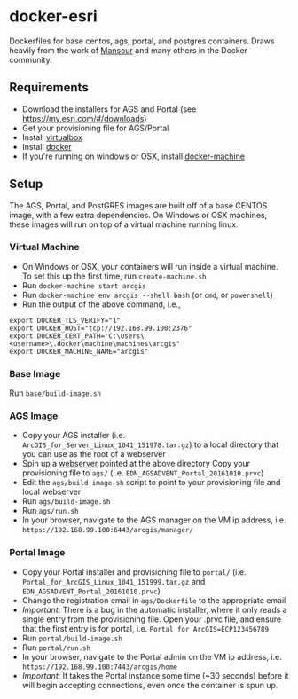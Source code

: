 # docker-esri
Dockerfiles for base centos, ags, portal, and postgres containers.  Draws heavily from the work of [Mansour](https://github.com/mraad/docker-arcgis) and many others in the Docker community.

## Requirements
* Download the installers for AGS and Portal (see https://my.esri.com/#/downloads)
* Get your provisioning file for AGS/Portal
* Install [virtualbox](https://www.virtualbox.org/wiki/Downloads)
* Install [docker](https://docs.docker.com/engine/installation/)
* If you're running on windows or OSX, install [docker-machine](https://docs.docker.com/machine/install-machine/) 

## Setup
The AGS, Portal, and PostGRES images are built off of a base CENTOS image, with a few extra dependencies.  On Windows or OSX machines, these images will run on top of a virtual machine running linux.

### Virtual Machine
* On Windows or OSX, your containers will run inside a virtual machine.  To set this up the first time, run `create-machine.sh`
* Run `docker-machine start arcgis`
* Run `docker-machine env arcgis --shell bash` (or `cmd`, or `powershell`)
* Run the output of the above command, i.e., 
```
export DOCKER_TLS_VERIFY="1"
export DOCKER_HOST="tcp://192.168.99.100:2376"
export DOCKER_CERT_PATH="C:\Users\<username>\.docker\machine\machines\arcgis"
export DOCKER_MACHINE_NAME="arcgis"
```

### Base Image
Run `base/build-image.sh`

### AGS Image
* Copy your AGS installer (i.e. `ArcGIS_for_Server_Linux_1041_151978.tar.gz`) to a local directory that you can use as the root of a webserver
* Spin up a [webserver](https://www.npmjs.com/package/local-web-server) pointed at the above directory
Copy your provisioning file to `ags/` (i.e. `EDN_AGSADVENT_Portal_20161010.prvc`)
* Edit the `ags/build-image.sh` script to point to your provisioning file and local webserver
* Run `ags/build-image.sh`
* Run `ags/run.sh`
* In your browser, navigate to the AGS manager on the VM ip address, i.e. `https://192.168.99.100:6443/arcgis/manager/`

### Portal Image
* Copy your Portal installer and provisioning file to `portal/` (i.e. `Portal_for_ArcGIS_Linux_1041_151999.tar.gz`  and `EDN_AGSADVENT_Portal_20161010.prvc`)
* Change the registration email in `ags/Dockerfile` to the appropriate email
* *Important*: There is a bug in the automatic installer, where it only reads a single entry from the provisioning file.  Open your .prvc file, and ensure that the first entry is for portal, i.e. `Portal for ArcGIS=ECP123456789`
* Run `portal/build-image.sh`
* Run `portal/run.sh`
* In your browser, navigate to the Portal admin on the VM ip address, i.e. `https://192.168.99.100:7443/arcgis/home`
* *Important*: It takes the Portal instance some time (~30 seconds) before it will begin accepting connections, even once the container is spun up.

